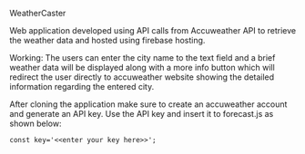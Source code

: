 WeatherCaster

Web application developed using API calls from Accuweather API to retrieve the weather data and hosted using firebase hosting.

Working:
The users can enter the city name to the text field and a brief weather data will be displayed along with a more info button which will redirect the user directly to accuweather website showing the detailed information regarding the entered city.

After cloning the application make sure to create an accuweather account and generate an API key.
Use the API key and insert it to forecast.js as shown below:

```
const key='<<enter your key here>>';

```
